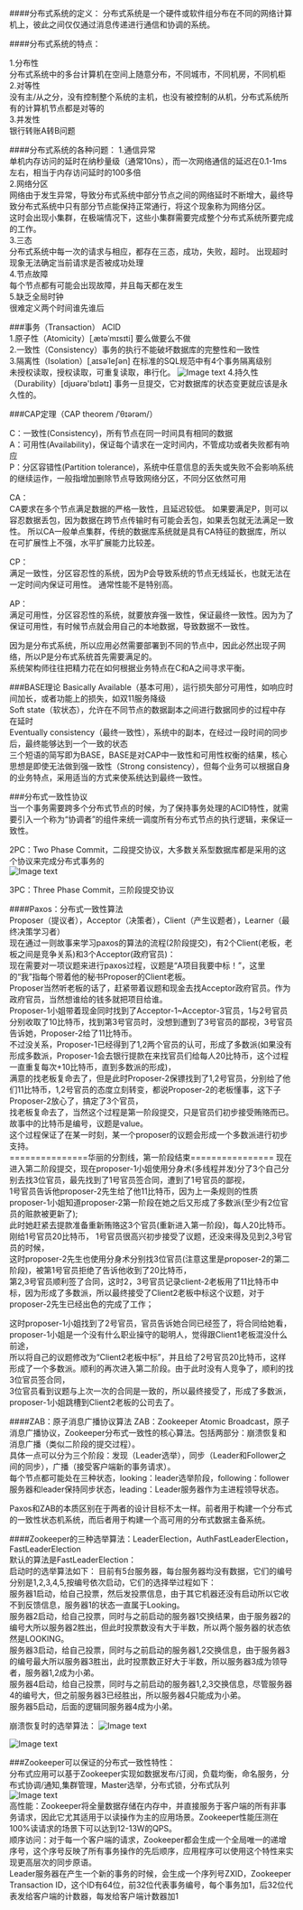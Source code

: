 ####分布式系统的定义：
分布式系统是一个硬件或软件组分布在不同的网络计算机上，彼此之间仅仅通过消息传递进行通信和协调的系统。    

####分布式系统的特点：  

1.分布性  
分布式系统中的多台计算机在空间上随意分布，不同城市，不同机房，不同机柜  
2.对等性  
没有主/从之分，没有控制整个系统的主机，也没有被控制的从机，分布式系统所有的计算机节点都是对等的  
3.并发性    
银行转账A转B问题  



####分布式系统的各种问题：
1.通信异常  
单机内存访问的延时在纳秒量级（通常10ns），而一次网络通信的延迟在0.1-1ms左右，相当于内存访问延时的100多倍  
2.网络分区  
网络由于发生异常，导致分布式系统中部分节点之间的网络延时不断增大，最终导致分布式系统中只有部分节点能保持正常通行，将这个现象称为网络分区。  
这时会出现小集群，在极端情况下，这些小集群需要完成整个分布式系统所要完成的工作。  
3.三态  
分布式系统中每一次的请求与相应，都存在三态，成功，失败，超时。 出现超时现象无法确定当前请求是否被成功处理  
4.节点故障  
每个节点都有可能会出现故障，并且每天都在发生  
5.缺乏全局时钟   
很难定义两个时间谁先谁后  

###事务（Transaction）
ACID  
1.原子性（Atomicity）[ˌætəˈmɪsɪti] 要么做要么不做  
2.一致性（Consistency）事务的执行不能破坏数据库的完整性和一致性  
3.隔离性（Isolation）[ˌaɪsəˈleʃən] 在标准的SQL规范中有4个事务隔离级别  
未授权读取，授权读取，可重复读取，串行化。
![Image text](image/isolation.png)
4.持久性（Durability）[djʊərə'bɪlətɪ] 事务一旦提交，它对数据库的状态变更就应该是永久性的。


###CAP定理（CAP theorem /ˈθɪərəm/）

C：一致性(Consistency)，所有节点在同一时间具有相同的数据  
A：可用性(Availability)，保证每个请求在一定时间内，不管成功或者失败都有响应  
P：分区容错性(Partition tolerance)，系统中任意信息的丢失或失败不会影响系统的继续运作，一般指增加删除节点导致网络分区，不同分区依然可用

CA：  
    CA要求在多个节点满足数据的严格一致性，且延迟较低。
    如果要满足P，则可以容忍数据丢包，因为数据在跨节点传输时有可能会丢包，如果丢包就无法满足一致性。
    所以CA一般单点集群，传统的数据库系统就是具有CA特征的数据库，所以在可扩展性上不强，水平扩展能力比较差。

CP：  
    满足一致性，分区容忍性的系统，因为P会导致系统的节点无线延长，也就无法在一定时间内保证可用性。
    通常性能不是特别高。

AP：   
    满足可用性，分区容忍性的系统，就要放弃强一致性，保证最终一致性。因为为了保证可用性，有时候节点就会用自己的本地数据，导致数据不一致性。  
    
因为是分布式系统，所以应用必然需要部署到不同的节点中，因此必然出现子网络，所以P是分布式系统首先需要满足的。  
系统架构师往往把精力花在如何根据业务特点在C和A之间寻求平衡。  


###BASE理论
Basically Available（基本可用），运行损失部分可用性，如响应时间加长，或者功能上的损失，如双11服务降级   
Soft state（软状态），允许在不同节点的数据副本之间进行数据同步的过程中存在延时   
Eventually consistency（最终一致性），系统中的副本，在经过一段时间的同步后，最终能够达到一个一致的状态   
三个短语的简写即为BASE，BASE是对CAP中一致性和可用性权衡的结果，核心思想是即使无法做到强一致性（Strong consistency），但每个业务可以根据自身的业务特点，采用适当的方式来使系统达到最终一致性。


###分布式一致性协议  
当一个事务需要跨多个分布式节点的时候，为了保持事务处理的ACID特性，就需要引入一个称为“协调者”的组件来统一调度所有分布式节点的执行逻辑，来保证一致性。   

2PC：Two Phase Commit，二段提交协议，大多数关系型数据库都是采用的这个协议来完成分布式事务的   
![Image text](image/transaction.png)

3PC：Three Phase Commit，三阶段提交协议  

####Paxos：分布式一致性算法  
Proposer（提议者），Acceptor（决策者），Client（产生议题者），Learner（最终决策学习者）  
现在通过一则故事来学习paxos的算法的流程(2阶段提交)，有2个Client(老板，老板之间是竞争关系)和3个Acceptor(政府官员)：  
现在需要对一项议题来进行paxos过程，议题是“A项目我要中标！”，这里的“我”指每个带着他的秘书Proposer的Client老板。  
Proposer当然听老板的话了，赶紧带着议题和现金去找Acceptor政府官员。作为政府官员，当然想谁给的钱多就把项目给谁。  
Proposer-1小姐带着现金同时找到了Acceptor-1~Acceptor-3官员，1与2号官员分别收取了10比特币，找到第3号官员时，没想到遭到了3号官员的鄙视，3号官员告诉她，Proposer-2给了11比特币。  
不过没关系，Proposer-1已经得到了1,2两个官员的认可，形成了多数派(如果没有形成多数派，Proposer-1会去银行提款在来找官员们给每人20比特币，这个过程一直重复每次+10比特币，直到多数派的形成)，  
满意的找老板复命去了，但是此时Proposer-2保镖找到了1,2号官员，分别给了他们11比特币，1,2号官员的态度立刻转变，都说Proposer-2的老板懂事，这下子Proposer-2放心了，搞定了3个官员，  
找老板复命去了，当然这个过程是第一阶段提交，只是官员们初步接受贿赂而已。故事中的比特币是编号，议题是value。  
这个过程保证了在某一时刻，某一个proposer的议题会形成一个多数派进行初步支持。  
===============华丽的分割线，第一阶段结束================
现在进入第二阶段提交，现在proposer-1小姐使用分身术(多线程并发)分了3个自己分别去找3位官员，最先找到了1号官员签合同，遭到了1号官员的鄙视，  
1号官员告诉他proposer-2先生给了他11比特币，因为上一条规则的性质proposer-1小姐知道proposer-2第一阶段在她之后又形成了多数派(至少有2位官员的赃款被更新了);  
此时她赶紧去提款准备重新贿赂这3个官员(重新进入第一阶段)，每人20比特币。刚给1号官员20比特币， 1号官员很高兴初步接受了议题，还没来得及见到2,3号官员的时候，  
这时proposer-2先生也使用分身术分别找3位官员(注意这里是proposer-2的第二阶段)，被第1号官员拒绝了告诉他收到了20比特币，  
第2,3号官员顺利签了合同，这时2，3号官员记录client-2老板用了11比特币中标，因为形成了多数派，所以最终接受了Client2老板中标这个议题，对于proposer-2先生已经出色的完成了工作；  


这时proposer-1小姐找到了2号官员，官员告诉她合同已经签了，将合同给她看，proposer-1小姐是一个没有什么职业操守的聪明人，觉得跟Client1老板混没什么前途，  
所以将自己的议题修改为“Client2老板中标”，并且给了2号官员20比特币，这样形成了一个多数派。顺利的再次进入第二阶段。由于此时没有人竞争了，顺利的找3位官员签合同，  
3位官员看到议题与上次一次的合同是一致的，所以最终接受了，形成了多数派，proposer-1小姐跳槽到Client2老板的公司去了。  


####ZAB：原子消息广播协议算法
ZAB：Zookeeper Atomic Broadcast，原子消息广播协议，Zookeeper分布式一致性的核心算法。包括两部分：崩溃恢复和消息广播（类似二阶段的提交过程）。  
具体一点可以分为三个阶段：发现（Leader选举），同步（Leader和Follower之间的同步），广播（接受客户端新的事务请求）。  
每个节点都可能处在三种状态，looking：leader选举阶段，following：follower服务器和leader保持同步状态，leading：Leader服务器作为主进程领导状态。  

Paxos和ZAB的本质区别在于两者的设计目标不太一样。前者用于构建一个分布式的一致性状态机系统，而后者用于构建一个高可用的分布式数据主备系统。  

####Zookeeper的三种选举算法：LeaderElection，AuthFastLeaderElection，FastLeaderElection    
默认的算法是FastLeaderElection：  
启动时的选举算法如下：
目前有5台服务器，每台服务器均没有数据，它们的编号分别是1,2,3,4,5,按编号依次启动，它们的选择举过程如下：  
服务器1启动，给自己投票，然后发投票信息，由于其它机器还没有启动所以它收不到反馈信息，服务器1的状态一直属于Looking。  
服务器2启动，给自己投票，同时与之前启动的服务器1交换结果，由于服务器2的编号大所以服务器2胜出，但此时投票数没有大于半数，所以两个服务器的状态依然是LOOKING。  
服务器3启动，给自己投票，同时与之前启动的服务器1,2交换信息，由于服务器3的编号最大所以服务器3胜出，此时投票数正好大于半数，所以服务器3成为领导者，服务器1,2成为小弟。  
服务器4启动，给自己投票，同时与之前启动的服务器1,2,3交换信息，尽管服务器4的编号大，但之前服务器3已经胜出，所以服务器4只能成为小弟。  
服务器5启动，后面的逻辑同服务器4成为小弟。  


崩溃恢复时的选举算法：
![Image text](image/zookeeper-leader-election.png)

![Image text](image/zookeeper-process.png)

###Zookeeper可以保证的分布式一致性特性：  
分布式应用可以基于Zookeeper实现如数据发布/订阅，负载均衡，命名服务，分布式协调/通知,集群管理，Master选举，分布式锁，分布式队列   
![Image text](image/zookeeper-function.png)   
高性能：Zookeeper将全量数据存储在内存中，并直接服务于客户端的所有非事务请求，因此它尤其适用于以读操作为主的应用场景。Zookeeper性能压测在100%读请求的场景下可以达到12-13W的QPS。  
顺序访问：对于每一个客户端的请求，Zookeeper都会生成一个全局唯一的递增序号，这个序号反映了所有事务操作的先后顺序，应用程序可以使用这个特性来实现更高层次的同步原语。  
Leader服务器在产生一个新的事务的时候，会生成一个序列号ZXID，Zookeeper Transaction ID，这个ID有64位，前32位代表事务编号，每个事务加1，后32位代表发给客户端的计数器，每发给客户端计数器加1

    





































